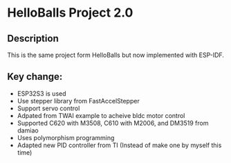# HelloBalls Project 2.0

## Description
This is the same project form HelloBalls but now implemented with ESP-IDF.


## Key change:  
* ESP32S3 is used  
* Use stepper library from FastAccelStepper
* Support servo control
* Adpated from TWAI example to acheive bldc motor control
* Supported C620 with M3508, C610 with M2006, and DM3519 from damiao
* Uses polymorphism programming
* Adapted new PID controller from TI (Instead of make one by myself this time)
